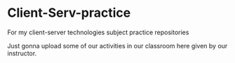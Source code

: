 # Client-Serv-practice
For my client-server technologies subject practice repositories

Just gonna upload some of our activities in our classroom here given by our instructor.